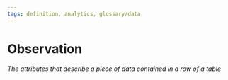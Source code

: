 ```yaml
---
tags: definition, analytics, glossary/data
---
```

#  Observation
*The attributes that describe a piece of data contained in a row of a table*